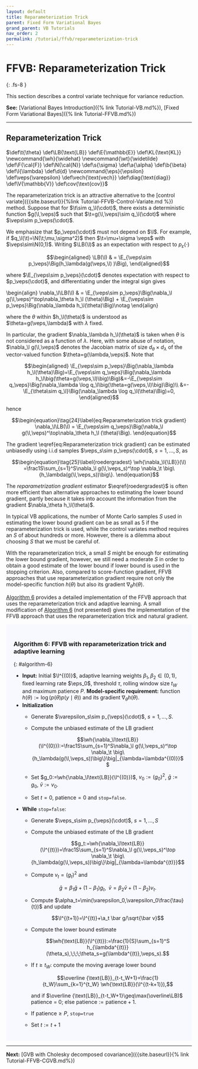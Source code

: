 ```yaml
---
layout: default
title: Reparameterization Trick
parent: Fixed Form Variational Bayes
grand_parent: VB Tutorials
nav_order: 2
permalink: /tutorial/ffvb/reparameterization-trick
---
```

# **FFVB: Reparameterization Trick**
{: .fs-8 }

This section describes a control variate technique for variance reduction.

**See:** [Variational Bayes Introduction]({% link Tutorial-VB.md%}), [Fixed Form Variational Bayes]({% link Tutorial-FFVB.md%})

---
## Reparameterization Trick
<!--- Define custom latex syntax -->
$\def\t{\theta}
\def\LB{\text{LB}}
\def\E{\mathbb{E}}
\def\KL{\text{KL}}
\newcommand{\wh}{\widehat}
\newcommand{\wt}{\widetilde}
\def\F{\cal{F}}
\def\N{\cal{N}}
\def\s{\sigma}
\def\a{\alpha}
\def\b{\beta}
\def\l{\lambda}
\def\d{d}
\newcommand{\eps}{\epsilon}
\def\veps{\varepsilon}
\def\vech{\text{vech}}
\def\diag{\text{diag}}
\def\V{\mathbb{V}}
\def\cov{\text{cov}}$
<!-- End -->
The reparameterization trick is an attractive alternative to the [control variate]({{site.baseurl}}{%link Tutorial-FFVB-Control-Variate.md %}) method.
Suppose that for $\t\sim q_\l(\cdot)$, there exists a deterministic function $g(\l,\veps)$ such that $\t=g(\l,\veps)\sim q_\l(\cdot)$ where $\veps\sim p_\veps(\cdot)$.

We emphasize that $p_\veps(\cdot)$ must not depend on $\l$.
For example, if $q_\l(\t)=\N(\t;\mu,\sigma^2)$ then $\t=\mu+\sigma \veps$ with $\veps\sim\N(0,1)$. 
Writing $\LB(\l)$ as an expectation with respect to $p_\varepsilon(\cdot)$

$$\begin{aligned}
  \LB(\l) & = \E_{\veps\sim p_\veps}\Big(h_\lambda(g(\veps,\l) )\Big),
\end{aligned}$$

where $\E_{\veps\sim p_\veps}(\cdot)$ denotes expectation with respect to $p_\veps(\cdot)$, and differentiating under the integral sign gives

\begin{align}
  \nabla_\l\LB(\l) & = \E_{\veps\sim p_\veps}\Big(\nabla_\l g(\l,\veps)^\top\nabla_\theta h_\l (\theta)\Big) + \E_{\veps\sim p_\veps}\Big(\nabla_\lambda h_\l(\theta)\Big)\notag
\end{align}

where the $\theta$ within $h_\l(\theta)$ is understood as $\theta=g(\veps,\lambda)$ with $\lambda$ fixed. 

In particular, the gradient $\nabla_\lambda h_\l(\theta)$ is taken when $\theta$ is not considered as a function of $\lambda$.
Here, with some abuse of notation, $\nabla_\l g(\l,\veps)$ denotes the Jacobian matrix of size $d_\theta\times d_\lambda$ of the vector-valued function $\theta=g(\lambda,\veps)$. 
Note that

$$\begin{aligned}
\E_{\veps\sim p_\veps}\Big(\nabla_\lambda h_\l(\theta)\Big)=\E_{\veps\sim q_\veps}\Big(\nabla_\lambda h_\l\big(\theta=g(\veps,\l)\big)\Big)&=-\E_{\veps\sim q_\veps}\Big(\nabla_\lambda \log q_\l\big(\theta=g(\veps,\l)\big)\Big)\\
&=-\E_{\theta\sim q_\l}\Big(\nabla_\lambda \log q_\l(\theta)\Big)=0,
\end{aligned}$$

hence

$$\begin{equation}\tag{24}\label{eq:Reparameterization trick gradient}
  \nabla_\l\LB(\l) = \E_{\veps\sim q_\veps}\Big(\nabla_\l g(\l,\veps)^\top\nabla_\theta h_\l (\theta)\Big).
\end{equation}$$

The gradient \eqref{eq:Reparameterization trick gradient} can be estimated unbiasedly using  i.i.d samples $\veps_s\sim p_\veps(\cdot)$, $s=1,...,S$, as

$$\begin{equation}\tag{25}\label{roedergradest}
\wh{\nabla_\l{\LB}}(\l) =\frac1S\sum_{s=1}^S\nabla_\l g(\l,\veps_s)^\top \nabla_\t \big\{h_\lambda(g(\l,\veps_s))\big\}. 
\end{equation}$$

The *reparametrization gradient* estimator $\eqref{roedergradest}$ is often more efficient than alternative approaches to estimating
the lower bound gradient, partly because it takes into account the information from the gradient $\nabla_\theta h_\l(\theta)$. 

In typical VB applications, the number of Monte Carlo samples $S$ used in estimating the lower bound gradient can be as small as 5 if 
the reparameterization trick is used, while the control variates method requires an $S$ of about hundreds or more.
However, there is a dilemma about choosing $S$ that we must be careful of.

With the reparameterization trick, a small $S$ might be enough for estimating the lower bound gradient,
however, we still need a moderate $S$ in order to obtain a good estimate of the lower bound if lower bound is used in the stopping criterion.
Also, compared to score-function gradient, FFVB approaches that use reparameterization gradient require not only the model-specific function $h(\theta)$ but also its gradient $\nabla_\theta h(\theta)$.

[Algorithm 6](#algorithm-6) provides a detailed implementation of the FFVB approach that uses the reparameterization trick and adaptive learning.
A small modification of [Algorithm 6](#algorithm-6) (not presented) gives the implementation of the FFVB approach that uses the reparameterization trick and natural gradient.
<br>
<div class="code-example" markdown="1" style="background-color:GhostWhite;padding:20px;">

### Algorithm 6: FFVB with reparameterization trick and adaptive learning
{: #algorithm-6}

- **Input:** Initial $\l^{(0)}$, adaptive learning weights $\beta_1,\beta_2\in(0,1)$, fixed learning rate $\eps_0$, threshold $\tau$, rolling window size $t_W$ and maximum patience $P$. **Model-specific requirement:** function $h(\theta):=\log\big(p(\theta)p(y\mid\theta)\big)$ and its gradient $\nabla_\theta h(\theta)$.
- **Initialization**
	- Generate $\varepsilon_s\sim p_{\veps}(\cdot)$, $s=1,...,S$.
	- Compute the unbiased estimate of the LB gradient

	  $$\wh{\nabla_\l\text{LB}}(\l^{(0)}):=\frac1S\sum_{s=1}^S\nabla_\l g(\l,\veps_s)^\top \nabla_\t \big\{h_\lambda(g(\l,\veps_s))\big\}\big|_{\lambda=\lambda^{(0)}}$$
	
	- Set $g_0:=\wh{\nabla_\l\text{LB}}(\l^{(0)})$, $v_0:=(g_0)^2$, $\bar g:=g_0$, $\bar v:=v_0$. 
	- Set $t=0$, $\text{patience}=0$ and $\texttt{stop=false}$.
- **While** $\texttt{stop=false}$:
	- Generate $\veps_s\sim p_{\veps}(\cdot)$, $s=1,...,S$
	- Compute the unbiased estimate of the LB gradient
		
		$$g_t:=\wh{\nabla_\l\text{LB}}(\l^{(t)})=\frac1S\sum_{s=1}^S\nabla_\l g(\l,\veps_s)^\top \nabla_\t \big\{h_\lambda(g(\l,\veps_s))\big\}\big|_{\lambda=\lambda^{(t)}}$$
	
	- Compute $v_t=(g_t)^2$ and 

	  $$\bar g =\beta_1 \bar g+(1-\beta_1)g_t,\;\;\bar v =\beta_2 \bar v+(1-\beta_2)v_t.$$
	
	- Compute $\alpha_t=\min(\varepsilon_0,\varepsilon_0\frac{\tau}{t})$ and update
	
	  $$\l^{(t+1)}=\l^{(t)}+\a_t \bar g/\sqrt{\bar v}$$
	
	- Compute the lower bound estimate
	  
	  $$\wh{\text{LB}}(\l^{(t)}):=\frac{1}{S}\sum_{s=1}^S h_{\lambda^{(t)}}(\theta_s),\;\;\;\theta_s=g(\lambda^{(t)},\veps_s).$$
	
	- If $t\geq t_W$: compute the moving average lower bound

	  $$\overline {\text{LB}}_{t-t_W+1}=\frac{1}{t_W}\sum_{k=1}^{t_W} \wh{\text{LB}}(\l^{(t-k+1)}),$$
	  
	  and if $\overline {\text{LB}}_{t-t_W+1}\geq\max(\overline\LB)$ patience = 0; else $\text{patience}:=\text{patience}+1$.
	- If $\text{patience}\geq P$, $\texttt{stop=true}$
	- Set $t:=t+1$

</div>

---

**Next:** [GVB with Cholesky decomposed covariance]({{site.baseurl}}{% link Tutorial-FFVB-CGVB.md%})